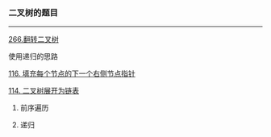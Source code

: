 ### 二叉树的题目

---

[266.翻转二叉树](https://leetcode-cn.com/problems/invert-binary-tree/)

使用递归的思路

[116. 填充每个节点的下一个右侧节点指针](https://leetcode-cn.com/problems/populating-next-right-pointers-in-each-node/)

[114. 二叉树展开为链表](https://leetcode-cn.com/problems/flatten-binary-tree-to-linked-list/)

1. 前序遍历

2. 递归
